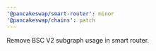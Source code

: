 ```yaml
---
'@pancakeswap/smart-router': minor
'@pancakeswap/chains': patch
---
```


Remove BSC V2 subgraph usage in smart router.
